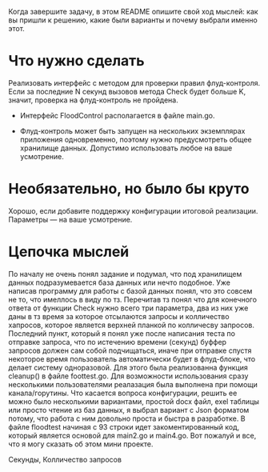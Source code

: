 Когда завершите задачу, в этом README опишите свой ход мыслей: как вы пришли к решению, какие были варианты и почему выбрали именно этот. 

# Что нужно сделать

Реализовать интерфейс с методом для проверки правил флуд-контроля. Если за последние N секунд вызовов метода Check будет больше K, значит, проверка на флуд-контроль не пройдена.

- Интерфейс FloodControl располагается в файле main.go.

- Флуд-контроль может быть запущен на нескольких экземплярах приложения одновременно, поэтому нужно предусмотреть общее хранилище данных. Допустимо использовать любое на ваше усмотрение. 

# Необязательно, но было бы круто

Хорошо, если добавите поддержку конфигурации итоговой реализации. Параметры — на ваше усмотрение.

# Цепочка мыслей

По началу не очень понял задание и подумал, что под хранилищем данных подразумевается база данных или нечто подобное. Уже написав программу для работы с базой данных понял, что это совсем не то, что имеллось в виду по тз. Перечитав тз понял что для конечного ответа от функции Check нужно всего три параметра, два из них уже даны в тз время за которое отсылаются запросы и колличество хапросов, которое является верхней планкой по колличесву запросов. Последний пункт, который я понял уже после написания теста по отправке запроса, что по истечению времени (секунд) буффер запросов должен сам собой подчищаться, иначе при отправке спустя некоторое время пользователь автоматически будет в флуд-блоке, что делает систему одноразовой. Для этого была реализованна функция cleanup() в файле foottest.go. Для возможности использования сразу несколькими пользователями реалазация была выполнена при помощи канала/горутины. Что касается вопроса конфигурации, решить ее можно было несколькими вариантами, простой docx файл, exel таблицы или просто чтение из баз данных, я выбрал вариант с Json форматом потому, что работа с ним довольно проста и быстра в разработке. В файле floodtest начиная с 93 строки идет закоментированный код, который является основой для main2.go и main4.go. Вот пожалуй и все, что я могу сказать об этом мини проекте.


Секунды, Колличество запросов
